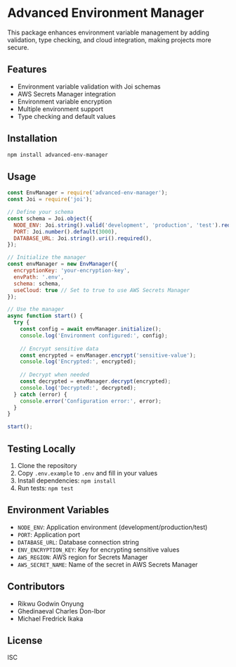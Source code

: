 # Advanced Environment Manager

This package enhances environment variable management by adding validation, type checking, and cloud integration, making projects more secure.

## Features

- Environment variable validation with Joi schemas
- AWS Secrets Manager integration
- Environment variable encryption
- Multiple environment support
- Type checking and default values

## Installation

```sh
npm install advanced-env-manager
```

## Usage

```javascript
const EnvManager = require('advanced-env-manager');
const Joi = require('joi');

// Define your schema
const schema = Joi.object({
  NODE_ENV: Joi.string().valid('development', 'production', 'test').required(),
  PORT: Joi.number().default(3000),
  DATABASE_URL: Joi.string().uri().required(),
});

// Initialize the manager
const envManager = new EnvManager({
  encryptionKey: 'your-encryption-key',
  envPath: '.env',
  schema: schema,
  useCloud: true // Set to true to use AWS Secrets Manager
});

// Use the manager
async function start() {
  try {
    const config = await envManager.initialize();
    console.log('Environment configured:', config);
    
    // Encrypt sensitive data
    const encrypted = envManager.encrypt('sensitive-value');
    console.log('Encrypted:', encrypted);
    
    // Decrypt when needed
    const decrypted = envManager.decrypt(encrypted);
    console.log('Decrypted:', decrypted);
  } catch (error) {
    console.error('Configuration error:', error);
  }
}

start();
```

## Testing Locally

1. Clone the repository
2. Copy `.env.example` to `.env` and fill in your values
3. Install dependencies: `npm install`
4. Run tests: `npm test`

## Environment Variables

- `NODE_ENV`: Application environment (development/production/test)
- `PORT`: Application port
- `DATABASE_URL`: Database connection string
- `ENV_ENCRYPTION_KEY`: Key for encrypting sensitive values
- `AWS_REGION`: AWS region for Secrets Manager
- `AWS_SECRET_NAME`: Name of the secret in AWS Secrets Manager

## Contributors
- Rikwu Godwin Onyung
- Ghedinaeval Charles Don-Ibor
- Michael Fredrick Ikaka

## License

ISC
